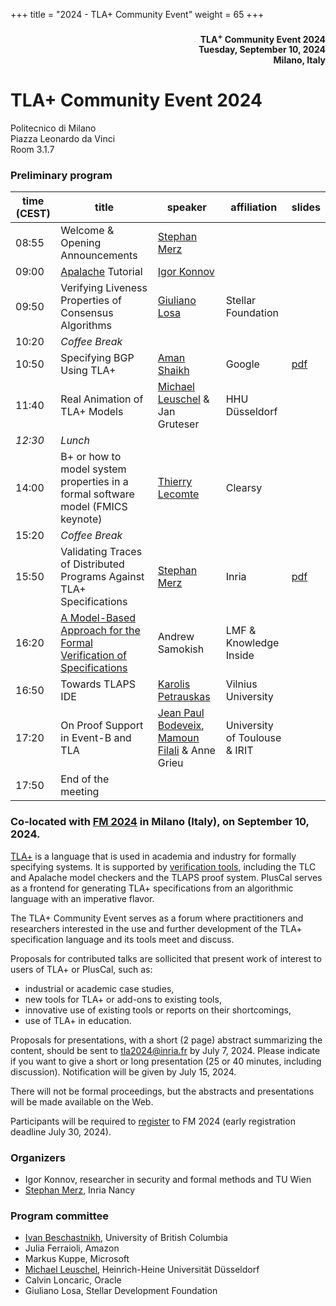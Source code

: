 +++
title = "2024 - TLA+ Community Event"
weight = 65
+++

<div align="right">
<h4>

TLA<sup>+</sup> Community Event 2024<br>
Tuesday, September 10, 2024<br>
Milano, Italy<br>
</h4>
</div>

# TLA+ Community Event 2024

Politecnico di Milano<br>
Piazza Leonardo da Vinci<br>
Room 3.1.7


### Preliminary program

time (CEST)  | title  | speaker | affiliation | slides | 
------|--------|---------|--------|------------|
08:55 | Welcome & Opening Announcements | [Stephan Merz](https://members.loria.fr/SMerz/) | | |
09:00 | [Apalache](https://github.com/apalache-mc/apalache) Tutorial | [Igor Konnov](https://konnov.phd) |  |  |
09:50 | Verifying Liveness Properties of Consensus Algorithms | [Giuliano Losa](https://www.losa.fr) | Stellar Foundation | |
10:20 | *Coffee Break* |
10:50 | Specifying BGP Using TLA+ | [Aman Shaikh](https://www.linkedin.com/in/aman-shaikh-798b48/) | Google | [pdf](/2024-fm/slides-shaikh.pdf) |
11:40 | Real Animation of TLA+ Models | [Michael Leuschel](https://www.cs.hhu.de/en/research-groups/software-engineering-and-programming-languages/our-team/team/michael-leuschel) & Jan Gruteser | HHU Düsseldorf |  |
_12:30_ |	*Lunch* |
14:00 | B+ or how to model system properties in a formal software model (FMICS keynote) | [Thierry Lecomte](https://fr.linkedin.com/in/thierry-lecomte-19695b) | Clearsy |  |
15:20 | *Coffee Break* |
15:50 | Validating Traces of Distributed Programs Against TLA+ Specifications | [Stephan Merz](https://members.loria.fr/SMerz/) | Inria | [pdf](/2024-fm/slides-merz.pdf) | 
16:20 | [A Model-Based Approach for the Formal Verification of Specifications](/2024-fm/samokish.pdf) | Andrew Samokish | LMF & Knowledge Inside |  |
16:50 | Towards TLAPS IDE | [Karolis Petrauskas](http://karolis.5grupe.lt/home/) | Vilnius University |  |
17:20 | On Proof Support in Event-B and TLA | [Jean Paul Bodeveix](https://www.irit.fr/~Jean-Paul.Bodeveix/), [Mamoun Filali](https://www.irit.fr/~Mamoun.Filali/) & Anne Grieu | University of Toulouse & IRIT |  |
17:50 | End of the meeting |


### Co-located with [FM 2024](https://www.fm24.polimi.it) in Milano (Italy), on September 10, 2024.

[TLA+](https://lamport.azurewebsites.net/tla/tla.html) is a language that
is used in academia and industry for formally specifying systems. It is
supported by [verification tools](https://lamport.azurewebsites.net/tla/tools.html), including the TLC and Apalache model checkers and the TLAPS proof system.
PlusCal serves as a frontend for generating TLA+ specifications from an
algorithmic language with an imperative flavor.

The TLA+ Community Event serves as a forum where practitioners and
researchers interested in the use and further development of the
TLA+ specification language and its tools meet and discuss.

Proposals for contributed talks are sollicited that present work of
interest to users of TLA+ or PlusCal, such as:

* industrial or academic case studies,
* new tools for TLA+ or add-ons to existing tools,
* innovative use of existing tools or reports on their shortcomings,
* use of TLA+ in education.

Proposals for presentations, with a short (2 page) abstract summarizing
the content, should be sent to [tla2024@inria.fr](mailto:tla2024@inria.fr)
by July 7, 2024. Please indicate if you want to give a short or long
presentation (25 or 40 minutes, including discussion). Notification will
be given by July 15, 2024. 

There will not be formal proceedings, but the abstracts and presentations
will be made available on the Web.

Participants will be required to 
[register](https://www.fm24.polimi.it/?page_id=559) 
to FM 2024 (early registration deadline July 30, 2024).

### Organizers
* Igor Konnov, researcher in security and formal methods and TU Wien
* [Stephan Merz](https://members.loria.fr/SMerz/), Inria Nancy

### Program committee
* [Ivan Beschastnikh](https://www.cs.ubc.ca/~bestchai/), University of British Columbia
* Julia Ferraioli, Amazon
* Markus Kuppe, Microsoft
* [Michael Leuschel](https://www.cs.hhu.de/en/research-groups/software-engineering-and-programming-languages/our-team/team/michael-leuschel), Heinrich-Heine Universität Düsseldorf
* Calvin Loncaric, Oracle
* Giuliano Losa, Stellar Development Foundation
